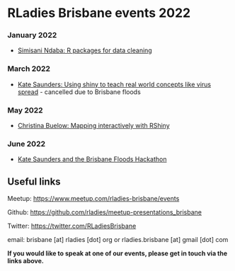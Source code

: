 # RLadies Brisbane events 2022

### January 2022
* [Simisani Ndaba: R packages for data cleaning](https://github.com/rladies/meetup-presentations_brisbane/blob/master/2022/01/README.md)

### March 2022
* [Kate Saunders: Using shiny to teach real world concepts like virus spread](https://github.com/rladies/meetup-presentations_brisbane/tree/master/2022/03) - cancelled due to Brisbane floods

### May 2022
* [Christina Buelow: Mapping interactively with RShiny](https://github.com/rladies/meetup-presentations_brisbane/tree/master/2022/05)

### June 2022
* [Kate Saunders and the Brisbane Floods Hackathon](https://github.com/rladies/meetup-presentations_brisbane/tree/master/2022/06)

## Useful links

Meetup: https://www.meetup.com/rladies-brisbane/events			

Github: https://github.com/rladies/meetup-presentations_brisbane		

Twitter: https://twitter.com/RLadiesBrisbane

email: brisbane [at] rladies [dot] org or rladies.brisbane [at] gmail [dot] com

**If you would like to speak at one of our events, please get in touch via the links above.**
